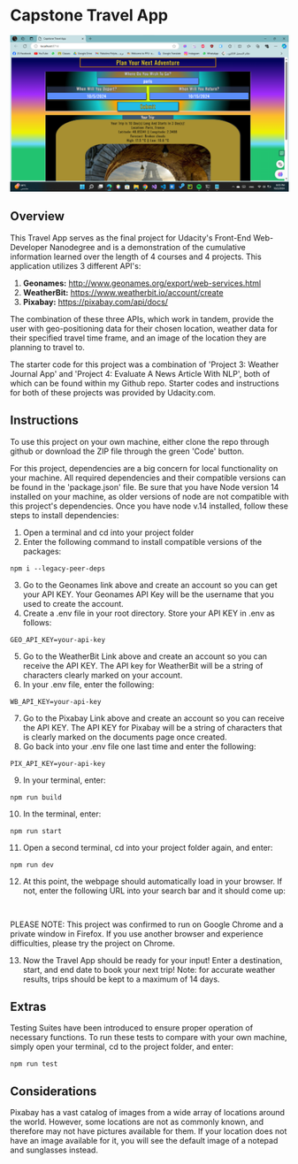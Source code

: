 # Capstone Travel App
![My Image](./Screenshot%20(176).png)
## Overview
This Travel App serves as the final project for Udacity's Front-End Web-Developer Nanodegree and is a demonstration of the cumulative information learned over the length of 4 courses and 4 projects. This application utilizes 3 different API's: 
1. **Geonames:** http://www.geonames.org/export/web-services.html
2. **WeatherBit:** https://www.weatherbit.io/account/create
3. **Pixabay:** https://pixabay.com/api/docs/

The combination of these three APIs, which work in tandem, provide the user with geo-positioning data for their chosen location, weather data for their specified travel time frame, and an image of the location they are planning to travel to. 

The starter code for this project was a combination of 'Project 3: Weather Journal App' and 'Project 4: Evaluate A News Article With NLP', both of which can be found within my Github repo. Starter codes and instructions for both of these projects was provided by Udacity.com. 

## Instructions
To use this project on your own machine, either clone the repo through github or download the ZIP file through the green 'Code' button.

For this project, dependencies are a big concern for local functionality on your machine. All required dependencies and their compatible versions can be found in the 'package.json' file. Be sure that you have Node version 14 installed on your machine, as older versions of node are not compatible with this project's dependencies. Once you have node v.14 installed, follow these steps to install dependencies:

1. Open a terminal and cd into your project folder
2. Enter the following command to install compatible versions of the packages: 
```
npm i --legacy-peer-deps
```
3. Go to the Geonames link above and create an account so you can get your API KEY. Your Geonames API Key will be the username that you used to create the account.
4. Create a .env file in your root directory. Store your API KEY in .env as follows: 
```
GEO_API_KEY=your-api-key
```
5.  Go to the WeatherBit Link above and create an account so you can receive the API KEY. The API key for WeatherBit will be a string of characters clearly marked on your account. 
6.  In your .env file, enter the following: 
```
WB_API_KEY=your-api-key
```
7. Go to the Pixabay Link above and create an account so you can receive the API KEY. The API KEY for Pixabay will be a string of characters that is clearly marked on the documents page once created.
8. Go back into your .env file one last time and enter the following: 
```
PIX_API_KEY=your-api-key
```
9.  In your terminal, enter: 
```
npm run build
```
10. In the terminal, enter: 
```
npm run start
```
11. Open a second terminal, cd into your project folder again, and enter:
```
npm run dev
```
12. At this point, the webpage should automatically load in your browser. If not, enter the following URL into your search bar and it should come up:
```


```
PLEASE NOTE: This project was confirmed to run on Google Chrome and a private window in Firefox. If you use another browser and experience difficulties, please try the project on Chrome. 

13. Now the Travel App should be ready for your input! Enter a destination, start, and end date to book your next trip! Note: for accurate weather results, trips should be kept to a maximum of 14 days. 


## Extras
Testing Suites have been introduced to ensure proper operation of necessary functions. To run these tests to compare with your own machine, simply open your terminal, cd to the project folder, and enter: 
```
npm run test
``` 

## Considerations
Pixabay has a vast catalog of images from a wide array of locations around the world. However, some locations are not as commonly known, and therefore may not have pictures available for them. If your location does not have an image available for it, you will see the default image of a notepad and sunglasses instead.
